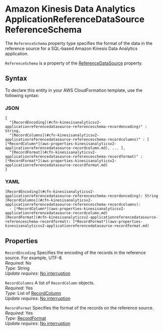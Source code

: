 # Amazon Kinesis Data Analytics ApplicationReferenceDataSource ReferenceSchema<a name="aws-properties-kinesisanalyticsv2-applicationreferencedatasource-referenceschema"></a>

<a name="aws-properties-kinesisanalyticsv2-applicationreferencedatasource-referenceschema-description"></a>The `ReferenceSchema` property type specifies the format of the data in the reference source for a SQL\-based Amazon Kinesis Data Analytics application\.

<a name="aws-properties-kinesisanalyticsv2-applicationreferencedatasource-referenceschema-inheritance"></a> `ReferenceSchema` is a property of the [ReferenceDataSource](aws-properties-kinesisanalyticsv2-applicationreferencedatasource-referencedatasource.md) property\.

## Syntax<a name="aws-properties-kinesisanalyticsv2-applicationreferencedatasource-referenceschema-syntax"></a>

To declare this entity in your AWS CloudFormation template, use the following syntax:

### JSON<a name="aws-properties-kinesisanalyticsv2-applicationreferencedatasource-referenceschema-syntax.json"></a>

```
{
  "[RecordEncoding](#cfn-kinesisanalyticsv2-applicationreferencedatasource-referenceschema-recordencoding)" : String,
  "[RecordColumns](#cfn-kinesisanalyticsv2-applicationreferencedatasource-referenceschema-recordcolumns)" : [ [*RecordColumn*](aws-properties-kinesisanalyticsv2-applicationreferencedatasource-recordcolumn.md), ... ],
  "[RecordFormat](#cfn-kinesisanalyticsv2-applicationreferencedatasource-referenceschema-recordformat)" : [*RecordFormat*](aws-properties-kinesisanalyticsv2-applicationreferencedatasource-recordformat.md)
}
```

### YAML<a name="aws-properties-kinesisanalyticsv2-applicationreferencedatasource-referenceschema-syntax.yaml"></a>

```
[RecordEncoding](#cfn-kinesisanalyticsv2-applicationreferencedatasource-referenceschema-recordencoding): String
[RecordColumns](#cfn-kinesisanalyticsv2-applicationreferencedatasource-referenceschema-recordcolumns): 
  - [*RecordColumn*](aws-properties-kinesisanalyticsv2-applicationreferencedatasource-recordcolumn.md)
[RecordFormat](#cfn-kinesisanalyticsv2-applicationreferencedatasource-referenceschema-recordformat): [*RecordFormat*](aws-properties-kinesisanalyticsv2-applicationreferencedatasource-recordformat.md)
```

## Properties<a name="aws-properties-kinesisanalyticsv2-applicationreferencedatasource-referenceschema-properties"></a>

`RecordEncoding`  <a name="cfn-kinesisanalyticsv2-applicationreferencedatasource-referenceschema-recordencoding"></a>
Specifies the encoding of the records in the reference source\. For example, UTF\-8\.  
 *Required*: No  
 *Type*: String  
 *Update requires*: [No interruption](using-cfn-updating-stacks-update-behaviors.md#update-no-interrupt) 

`RecordColumns`  <a name="cfn-kinesisanalyticsv2-applicationreferencedatasource-referenceschema-recordcolumns"></a>
A list of `RecordColumn` objects\.   
 *Required*: Yes  
 *Type*: List of [RecordColumn](aws-properties-kinesisanalyticsv2-applicationreferencedatasource-recordcolumn.md)  
 *Update requires*: [No interruption](using-cfn-updating-stacks-update-behaviors.md#update-no-interrupt) 

`RecordFormat`  <a name="cfn-kinesisanalyticsv2-applicationreferencedatasource-referenceschema-recordformat"></a>
Specifies the format of the records on the reference source\.  
 *Required*: Yes  
 *Type*: [RecordFormat](aws-properties-kinesisanalyticsv2-applicationreferencedatasource-recordformat.md)  
 *Update requires*: [No interruption](using-cfn-updating-stacks-update-behaviors.md#update-no-interrupt) 